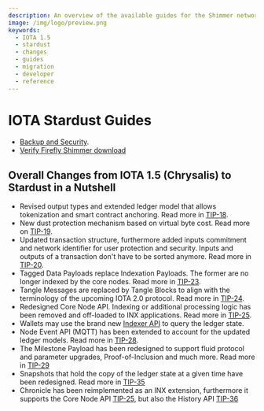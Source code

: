 ```yaml
---
description: An overview of the available guides for the Shimmer network that also outlines the changes from IOTA 1.5, aka Chrysalis to Stardust.
image: /img/logo/preview.png
keywords:
  - IOTA 1.5
  - stardust
  - changes
  - guides
  - migration
  - developer
  - reference
---
```


# IOTA Stardust Guides

- [Backup and Security](./backup_security.md).
- [Verify Firefly Shimmer download](./verify_download.md)

## Overall Changes from IOTA 1.5 (Chrysalis) to Stardust in a Nutshell

- Revised output types and extended ledger model that allows tokenization and smart contract anchoring. Read more in
  [TIP-18](https://github.com/iotaledger/tips/pull/38).
- New dust protection mechanism based on virtual byte cost. Read more on [TIP-19](https://github.com/iotaledger/tips/tree/main/tips/TIP-0019).
- Updated transaction structure, furthermore added inputs commitment and network identifier for user protection and security.
  Inputs and outputs of a transaction don't have to be sorted anymore. Read more in [TIP-20](https://github.com/iotaledger/tips/pull/40).
- Tagged Data Payloads replace Indexation Payloads. The former are no longer indexed by the core nodes. Read more in [TIP-23](https://github.com/iotaledger/tips/blob/main/tips/TIP-0023/tip-0023.md).
- Tangle Messages are replaced by Tangle Blocks to align with the terminology of the upcoming IOTA 2.0 protocol. Read more in [TIP-24](https://github.com/iotaledger/tips/pull/55).
- Redesigned Core Node API. Indexing or additional processing logic has been removed and off-loaded to INX applications. Read more in [TIP-25](https://github.com/iotaledger/tips/pull/57).
- Wallets may use the brand new [Indexer API](https://github.com/iotaledger/tips/tree/main/tips/TIP-0026) to query the ledger state.
- Node Event API (MQTT) has been extended to account for the updated ledger models. Read more in [TIP-28](https://github.com/iotaledger/tips/pull/66).
- The Milestone Payload has been redesigned to support fluid protocol and parameter upgrades, Proof-of-Inclusion and much more. Read more in [TIP-29](https://github.com/iotaledger/tips/pull/69)
- Snapshots that hold the copy of the ledger state at a given time have been redesigned. Read more in [TIP-35](https://github.com/iotaledger/tips/pull/76)
- Chronicle has been reimplemented as an INX extension, furthermore it supports the Core Node API [TIP-25](https://github.com/iotaledger/tips/pull/57), but also the
  History API [TIP-36](https://github.com/iotaledger/tips/pull/77)
